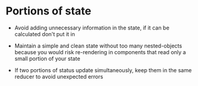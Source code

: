# Portions of state

- Avoid adding unnecessary information in the state, if it can be calculated don't put it in

- Maintain a simple and clean state without too many nested-objects because you would risk re-rendering in components that read only a small portion of your state

- If two portions of status update simultaneously, keep them in the same reducer to avoid unexpected errors
